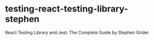 # testing-react-testing-library-stephen
React Testing Library and Jest: The Complete Guide by Stephen Grider
